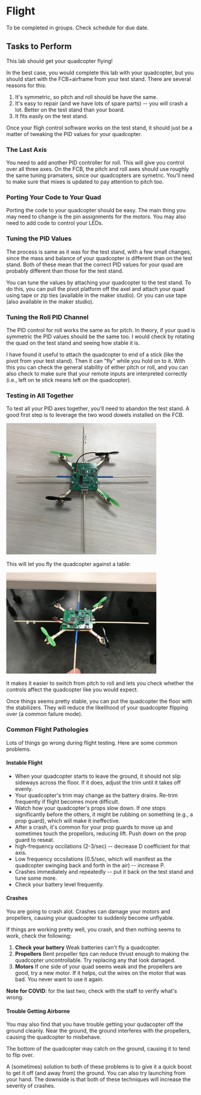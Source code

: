 # Flight

To be completed in groups.  Check schedule for due date.

## Tasks to Perform

This lab should get your quadcopter flying!  

In the best case, you would complete this lab with your quadcopter, but you should start with the FCB+airframe from your test stand.  There are several reasons for this:

1.  It's symmetric, so pitch and roll should be have the same.
2.  It's easy to repair (and we have lots of spare parts) -- you will crash a lot.  Better on the test stand than your board.
3.  It fits easily on the test stand.

Once your fligh control software works on the test stand, it should just be a matter of tweaking the PID values for your quadcopter. 

### The Last Axis

You need to add another PID controller for roll.  This will give you control over all three axes.  On the FCB, the pitch and roll axes should use roughly the same tuning pramaters, since our quadcopters are symetric.  You'll need to make sure that mixes is updated to pay attention to pitch too.

### Porting Your Code to Your Quad

Porting the code to your quadcopter should be easy.  The main thing you may need to change is the pin assignments for the motors.  You may also need to add code to control your LEDs.

### Tuning the PID Values

The process is same as it was for the test stand, with a few small changes, since the mass and balance of your quadcopter is different than on the test stand.  Both of these mean that the correct PID values for your quad are probably different than those for the test stand.

You can tune the values by attaching your quadcopter to the test stand. To do this, you can pull the pivot platform off the axel and attach your quad using tape or zip ties (available in the maker studio).  Or you can use tape (also available in the maker studio).

### Tuning the Roll PID Channel

The PID control for roll works the same as for pitch. In theory, if your quad is symmetric the PID values should be the same too. I would check by rotating the quad on the test stand and seeing how stable it is.

I have found it useful to attach the quadcopter to end of a stick (like the pivot from your test stand).  Then it can "fly" while you hold on to it.  With this you can check the general stability of either pitch or roll, and you can also check to make sure that your remote inputs are interpreted correctly (i.e., left on te stick means left on the quadcopter).

### Testing in All Together

To test all your PID axes together, you'll need to abandon the test stand.  A good first step is to leverage the two wood dowels installed on the FCB.

![stabilizers](images/stablilzers.jpg)

This will let you  fly the quadcopter against a table:

![flying against the table](images/flying_against_the_table.jpg)

It makes it easier to switch from pitch to roll and lets you check whether the controls affect the quadcopter like you would expect.  

Once things seems pretty stable, you can put the quadcopter the floor with the stabilizers.  They  will reduce the likelihood of your quadcopter flipping over (a common failure mode).  

### Common Flight Pathologies

Lots of things go wrong during flight testing.  Here are some common problems.

#### Instable Flight

* When your quadcopter starts to leave the ground, it should not slip sideways across the floor.  If it does, adjust the trim until it takes off evenly.
* Your quadcopter's trim may change as the battery drains.  Re-trim frequently if flight becomes more difficult.
* Watch how your quadcopter's props slow down.  If one stops significantly before the others, it might be rubbing on something (e.g., a prop guard), which will make it ineffective.
* After a crash, it's common for your prop guards to move up and sometimes touch the propellors, reducing lift.  Push down on the prop guard to reseat.
* high-frequency occilations (2-3/sec) -- decrease D coefficient for that axis.
* Low frequency occsilations (0.5/sec, which will manifest as the quadcopter swinging back and forth in the air) -- increase P.
* Crashes immediately and repeatedly -- put it back on the test stand and tune some more.
* Check your battery level frequently.

#### Crashes 

You are going to crash alot. Crashes can damage your motors and propellers, causing your quadcopter to suddenly become unflyable.

If things are working pretty well, you crash, and then nothing seems to work, check the following:

1.  **Check your battery** Weak batteries can't fly a quadcopter.
2.  **Propellers** Bent propeller tips can reduce thrust enough to making the quadcopter uncontrollable.  Try replacing any that look damaged.
3.  **Motors** If one side of your quad seems weak and the propellers are good, try a new motor.  If it helps, cut the wires on the motor that was bad.  You never want to use it again.

**Note for COVID**: for the last two, check with the staff to verify what's wrong. 

#### Trouble Getting Airborne

You may also find that you have trouble getting your qudacopter off the ground cleanly.  Near the ground, the ground interferes with the propellers, causing the quadcopter to misbehave.

The bottom of the quadcopter may catch on the ground, causing it to tend to flip over.

A (sometimes) solution to both of these problems is to give it a quick boost to get it off (and away from) the ground.  You can also try launching from your hand.  The downside is that both of these techniques will increase the severity of crashes.

